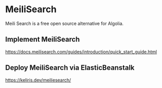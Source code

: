 # MeiliSearch
Meili Search is a free open source alternative for Algolia. 

## Implement MeiliSearch
https://docs.meilisearch.com/guides/introduction/quick_start_guide.html

## Deploy MeiliSearch via ElasticBeanstalk
 https://keliris.dev/meiliesearch/